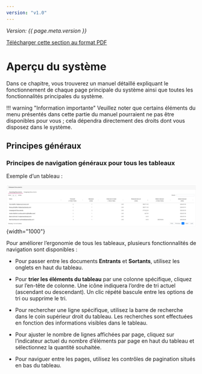 ```yaml
---
version: "v1.0"
---
```


<span class="version-label">*Version: {{ page.meta.version }}*</span>

<div class="no-pdf">
  <a class="md-button print-button" href="../pdfs/System Overview.pdf" target="_blank">
    Télécharger cette section au format PDF
  </a>
</div>

# Aperçu du système

Dans ce chapitre, vous trouverez un manuel détaillé expliquant
le fonctionnement de chaque page principale du système ainsi que
toutes les fonctionnalités principales du système.

!!! warning "Information importante"
    Veuillez noter que certains éléments du menu présentés dans cette partie
    du manuel pourraient ne pas être disponibles pour vous ; cela dépendra
    directement des droits dont vous disposez dans le système.

## Principes généraux

### Principes de navigation généraux pour tous les tableaux

Exemple d’un tableau :

![image](../img/Screenshots/Dashboard/Released_documents_table.png){width="1000"}

Pour améliorer l’ergonomie de tous les tableaux, plusieurs fonctionnalités
de navigation sont disponibles :

- Pour passer entre les documents **Entrants** et **Sortants**, utilisez
  les onglets en haut du tableau.

- Pour **trier les éléments du tableau** par une colonne spécifique,
  cliquez sur l’en-tête de colonne. Une icône indiquera l’ordre de tri
  actuel (ascendant ou descendant). Un clic répété bascule entre les
  options de tri ou supprime le tri.

- Pour rechercher une ligne spécifique, utilisez la barre de recherche
  dans le coin supérieur droit du tableau. Les recherches sont effectuées
  en fonction des informations visibles dans le tableau.

- Pour ajuster le nombre de lignes affichées par page, cliquez sur
  l’indicateur actuel du nombre d’éléments par page en haut du tableau
  et sélectionnez la quantité souhaitée.

- Pour naviguer entre les pages, utilisez les contrôles de pagination
  situés en bas du tableau.
